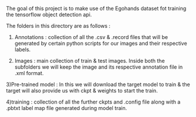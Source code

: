 The goal of this project is to make use of the Egohands dataset fot training the 
tensorflow object detection api.

The folders in this directory are as follows :
1) Annotations : collection of all the .csv & .record files that will be generated
   by certain python scripts for our images and their respective labels.

2) Images :  main collection of train & test images. Inside both the subfolders we
   will keep the image and its respective annotation file in .xml format.

3)Pre-trained model : In this we will download the target model to train & the 
  target will also provide us with ckpt & weights to start the train.

4)training : collection of all the further ckpts and .config file along with a
  .pbtxt label map file generated during model train.
